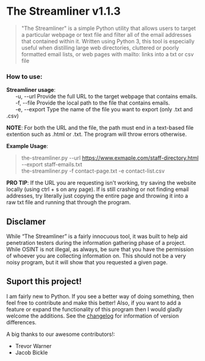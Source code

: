 # The Streamliner v1.1.3
>"The Streamliner" is a simple Python utility that allows users to target a particular webpage or text file and filter all of the email addresses that contained within it. Written using Python 3, this tool is especially useful when distilling large web directories, cluttered or poorly formatted email lists, or web pages with mailto: links into a txt or csv file

### How to use:
**Streamliner usage**:  
&nbsp;&nbsp;&nbsp;&nbsp;&nbsp;&nbsp;-u, --url          Provide the full URL to the target webpage that contains emails.  
&nbsp;&nbsp;&nbsp;&nbsp;&nbsp;&nbsp;-f, --file         Provide the local path to the file that contains emails.  
&nbsp;&nbsp;&nbsp;&nbsp;&nbsp;&nbsp;-e, --export       Type the name of the file you want to export (only .txt and .csv)  

**NOTE**: For both the URL and the file, the path must end in a text-based file extention such as .html or .txt. The program will throw errors otherwise.  

**Example Usage**:  
>the-streamliner.py --url https://www.exmaple.com/staff-directory.html --export staff-emails.txt  
>the-streamliner.py -f contact-page.txt -e contact-list.csv

**PRO TIP**: If the URL you are requesting isn't working, try saving the website locally (using ctrl + s on any page). If is still crashing or not finding email addresses, try literally just copying the entire page and throwing it into a raw txt file and running that through the program.

## Disclamer
While “The Streamliner” is a fairly innocuous tool, it was built to help aid penetration testers during the information gathering phase of a project. While OSINT is not illegal, as always, be sure that you have the permission of whoever you are collecting information on. This should not be a very noisy program, but it will show that you requested a given page.

## Suport this project!
I am fairly new to Python. If you see a better way of doing something, then feel free to contribute and make this better! Also, if you want to add a feature or expand the functionality of this program then I would gladly welcome the additions. See the [changelog](https://github.com/TobinShields/The_Streamliner/blob/master/changelog.md) for information of version differences.

A big thanks to our awesome contributors!:
* Trevor Warner
* Jacob Bickle
